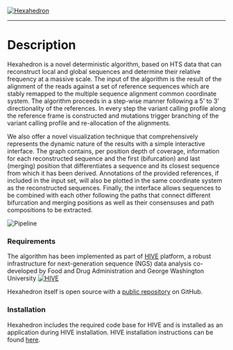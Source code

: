 [![Hexahedron][hh_logo]][hh_git-repo-url]
___

# Description
Hexahedron is a novel deterministic algorithm, based on HTS data that can reconstruct local and global sequences and determine their relative frequency at a massive scale. The input of the algorithm is the result of the alignment of the reads against a set of reference sequences which are stably remapped to the multiple sequence alignment common coordinate system. The algorithm proceeds in a step-wise manner following a 5’ to 3’ directionality of the references. In every step the variant calling profile along the reference frame is constructed and mutations trigger branching of the variant calling profile and re-allocation of the alignments.

We also offer a novel visualization technique that comprehensively represents the dynamic nature of the results with a simple interactive interface. The graph contains, per position depth of coverage, information for each reconstructed sequence and the first (bifurcation) and last (merging) position that differentiates a sequence and its closest sequence from which it has been derived. Annotations of the provided references, if included in the input set, will also be plotted in the same coordinate system as the reconstructed sequences. Finally, the interface allows sequences to be combined with each other following the paths that connect different bifurcation and merging positions as well as their consensuses and path compositions to be extracted.

![Pipeline][hh_pipeline]


### Requirements

The algorithm has been implemented as part of [HIVE][hive_git-repo-url] platform, a robust infrastructure for next-generation sequence (NGS) data analysis co-developed by Food and Drug Administration and George Washington University
[![HIVE][hive_logo]][hive_git-repo-url] 

Hexahedron itself is open source with a [public repository][hh_git-repo-url] on GitHub.

### Installation

Hexahedron includes the required code base for HIVE and is installed as an application during HIVE installation. 
HIVE installation instructions can be found [here][hive_readme].


   [hh_pipeline]: <https://raw.githubusercontent.com/kkaragiannis/hexahedron/master/doc/images/Resized_overview_final_fig.png>
   [hive_readme]: <https://github.com/kkaragiannis/hexahedron/blob/master/doc/HIVE_README.md>
   [hive_logo]: <https://raw.githubusercontent.com/FDA/fda-hive/master/doc/images/hive_logo.png>
   [hive_git-repo-url]: <https://github.com/FDA/fda-hive>
   [hh_logo]: <https://raw.githubusercontent.com/kkaragiannis/hexahedron/master/doc/images/hexahedron_logo.png>
   [hh_git-repo-url]: <https://github.com/kkaragiannis/hexahedron>
